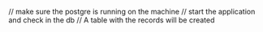 // make sure the postgre is running on the machine
// start the application and check in the db
// A table with the records will be created